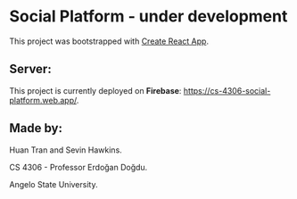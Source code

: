 # Social Platform - under development

This project was bootstrapped with [Create React App](https://github.com/facebook/create-react-app).

## Server: 

This project is currently deployed on **Firebase**: https://cs-4306-social-platform.web.app/.

## Made by:

Huan Tran and Sevin Hawkins.

CS 4306 - Professor Erdoğan Doğdu.

Angelo State University.
